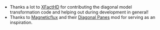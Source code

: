 + Thanks a lot to [XFactHD](https://www.curseforge.com/members/xfacthd) for contributing the diagonal model transformation code and helping out during development in general!
+ Thanks to [Magneticflux](https://www.curseforge.com/members/magneticflux_) and their [Diagonal Panes](https://www.curseforge.com/minecraft/mc-mods/diagonal-panes) mod for serving as an inspiration.
